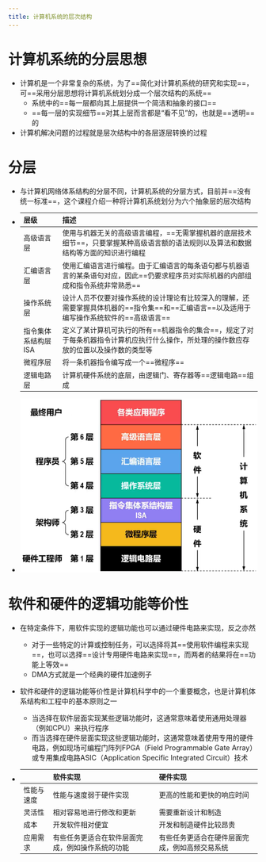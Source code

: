 ```yaml
---
title: 计算机系统的层次结构
---
```




# 计算机系统的分层思想

- 计算机是一个非常复杂的系统，为了==简化对计算机系统的研究和实现==，可==采用分层思想将计算机系统划分成一个层次结构的系统==
  - 系统中的==每一层都向其上层提供一个简洁和抽象的接口==
  - ==每一层的实现细节==对其上层而言都是“看不见”的，也就是==透明==的
- 计算机解决问题的过程就是层次结构中的各层逐层转换的过程

# 分层

- 与计算机网络体系结构的分层不同，计算机系统的分层方式，目前并==没有统一标准==，这个课程介绍一种将计算机系统划分为六个抽象层的层次结构

- | 层级                | 描述                                                         |
  | ------------------- | ------------------------------------------------------------ |
  | 高级语言层          | 使用与机器无关的高级语言编程，==无需掌握机器的底层技术细节==，只要掌握某种高级语言额的语法规则以及算法和数据结构等方面的知识进行编程 |
  | 汇编语言层          | 使用汇编语言进行编程。由于汇编语言的每条语句都与机器语言的某条语句对应，因此==仍要求程序员对实际机器的内部组成和指令系统非常熟悉== |
  | 操作系统层          | 设计人员不仅要对操作系统的设计理论有比较深入的理解，还需要掌握具体机器的==指令集==和==汇编语言==以及适用于编写操作系统软件的==高级语言== |
  | 指令集体系结构层ISA | 定义了某计算机可执行的所有==机器指令的集合==，规定了对于每条机器指令计算机应执行什么操作，所处理的操作数应存放的位置以及操作数的类型等 |
  | 微程序层            | 将一条机器指令编写成一个==微程序==                           |
  | 逻辑电路层          | 计算机硬件系统的底层，由逻辑门、寄存器等==逻辑电路==组成     |

- ![image-20250313165422768](./resource/image-20250313165422768.png)

# 软件和硬件的逻辑功能等价性

- 在特定条件下，用软件实现的逻辑功能也可以通过硬件电路来实现，反之亦然

  - 对于一些特定的计算或控制任务，可以选择将其==使用软件编程来实现==，也可以选择==设计专用硬件电路来实现==，而两者的结果将在==功能上等效==
  - DMA方式就是一个经典的硬件加速例子

- 软件和硬件的逻辑功能等价性是计算机科学中的一个重要概念，也是计算机体系结构和工程中的基本原则之一

  - 当选择在软件层面实现某些逻辑功能时，这通常意味着使用通用处理器（例如CPU）来执行程序
  - 而当选择在硬件层面实现这些逻辑功能时，这通常意味着使用专用的硬件电路，例如现场可编程门阵列FPGA（Field Programmable Gate Array）或专用集成电路ASIC（Application Specific Integrated Circuit）技术

- || 软件实现 | 硬件实现 |
  |---| -------- | -------- |
  | 性能与速度 | 性能与速度弱于硬件实现 | 更高的性能和更快的响应时间 |
  | 灵活性 | 相对容易地进行修改和更新 | 需要重新设计和制造 |
  | 成本 | 开发软件相对便宜 | 开发和制造硬件比较昂贵 |
  | 应用需求 | 有些任务更适合在软件层面完成，例如操作系统的功能 | 有些任务更适合在硬件层面完成，例如高频交易系统 |
  
  
